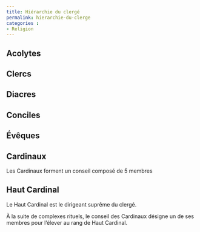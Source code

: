 ```yaml
---
title: Hiérarchie du clergé
permalink: hierarchie-du-clerge
categories :
- Religion
---
```


## Acolytes

## Clercs

## Diacres

## Conciles

## Évêques

## Cardinaux
Les Cardinaux forment un conseil composé de 5 membres

## Haut Cardinal
Le Haut Cardinal est le dirigeant suprême du clergé.

À la suite de complexes rituels, le conseil des Cardinaux désigne un de ses membres pour l’élever au rang de Haut Cardinal.
